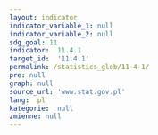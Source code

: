 ```yaml
---
layout: indicator
indicator_variable_1: null
indicator_variable_2: null
sdg_goal: 11
indicator:  11.4.1
target_id:  '11.4.1'
permalink: /statistics_glob/11-4-1/
pre: null
graph: null
source_url: 'www.stat.gov.pl'
lang:  pl
kategorie:  null
zmienne: null
---
```

